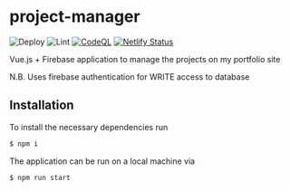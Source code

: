 # project-manager
![Deploy](https://github.com/woodRock/vue-project-manager/workflows/Deploy/badge.svg)
![Lint](https://github.com/woodRock/vue-project-manager/workflows/Lint/badge.svg)
[![CodeQL](https://github.com/woodRock/content-manager/actions/workflows/codeql-analysis.yml/badge.svg)](https://github.com/woodRock/content-manager/actions/workflows/codeql-analysis.yml)
[![Netlify Status](https://api.netlify.com/api/v1/badges/adce6c06-b47e-4464-ac8e-4aa6dfc8d433/deploy-status)](https://app.netlify.com/sites/woodrock-dev/deploys)

Vue.js + Firebase application to manage the projects on my portfolio site

N.B. Uses firebase authentication for WRITE access to database

## Installation 

To install the necessary dependencies run

```bash
$ npm i 
```

The application can be run on a local machine via 

```bash 
$ npm run start 
```

